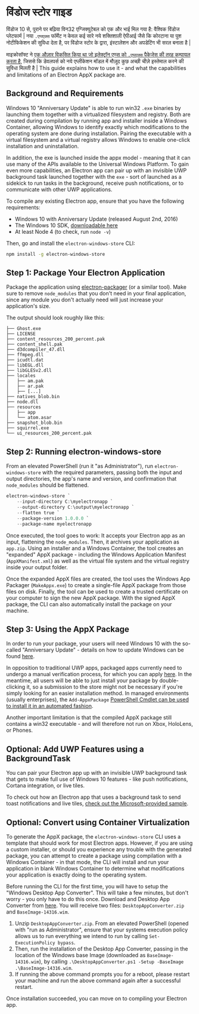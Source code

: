 # विंडोज स्टोर गाइड

विंडोज 10 से, पुराने पर बढ़िया विन32 एग्जिक्युटेबल को एक और भाई मिल गया है: वैश्विक विंडोज प्लेटफार्म | नया `.एप्पएक्स` फॉर्मेट न केवल कई सारे नये शक्तिशाली ऐपीआई जैसे कि कोरटाना या पुश नोटीफिकेशन की सुविधा देता है, पर विंडोज स्टोर के द्वारा, इंस्टालेशन और अपडेटिंग भी सरल बनाता है |

माइक्रोसॉफ्ट ने [एक औज़ार विकसित किया था जो इलेक्ट्रॉन एप्प्स को `.एप्पएक्स` पैकेजेस की तरह कम्पायल करता है](https://github.com/catalystcode/electron-windows-store), जिससे कि डेवलपर्स को नये एप्लीकेशन मॉडल में मौज़ूद कुछ अच्छी चीज़े इस्तेमाल करने की सुविधा मिलती है | This guide explains how to use it - and what the capabilities and limitations of an Electron AppX package are.

## Background and Requirements

Windows 10 "Anniversary Update" is able to run win32 `.exe` binaries by launching them together with a virtualized filesystem and registry. Both are created during compilation by running app and installer inside a Windows Container, allowing Windows to identify exactly which modifications to the operating system are done during installation. Pairing the executable with a virtual filesystem and a virtual registry allows Windows to enable one-click installation and uninstallation.

In addition, the exe is launched inside the appx model - meaning that it can use many of the APIs available to the Universal Windows Platform. To gain even more capabilities, an Electron app can pair up with an invisible UWP background task launched together with the `exe` - sort of launched as a sidekick to run tasks in the background, receive push notifications, or to communicate with other UWP applications.

To compile any existing Electron app, ensure that you have the following requirements:

* Windows 10 with Anniversary Update (released August 2nd, 2016)
* The Windows 10 SDK, [downloadable here](https://developer.microsoft.com/en-us/windows/downloads/windows-10-sdk)
* At least Node 4 (to check, run `node -v`)

Then, go and install the `electron-windows-store` CLI:

```sh
npm install -g electron-windows-store
```

## Step 1: Package Your Electron Application

Package the application using [electron-packager](https://github.com/electron-userland/electron-packager) (or a similar tool). Make sure to remove `node_modules` that you don't need in your final application, since any module you don't actually need will just increase your application's size.

The output should look roughly like this:

```text
├── Ghost.exe
├── LICENSE
├── content_resources_200_percent.pak
├── content_shell.pak
├── d3dcompiler_47.dll
├── ffmpeg.dll
├── icudtl.dat
├── libEGL.dll
├── libGLESv2.dll
├── locales
│   ├── am.pak
│   ├── ar.pak
│   ├── [...]
├── natives_blob.bin
├── node.dll
├── resources
│   ├── app
│   └── atom.asar
├── snapshot_blob.bin
├── squirrel.exe
└── ui_resources_200_percent.pak
```

## Step 2: Running electron-windows-store

From an elevated PowerShell (run it "as Administrator"), run `electron-windows-store` with the required parameters, passing both the input and output directories, the app's name and version, and confirmation that `node_modules` should be flattened.

```powershell
electron-windows-store `
    --input-directory C:\myelectronapp `
    --output-directory C:\output\myelectronapp `
    --flatten true `
    --package-version 1.0.0.0 `
    --package-name myelectronapp
```

Once executed, the tool goes to work: It accepts your Electron app as an input, flattening the `node_modules`. Then, it archives your application as `app.zip`. Using an installer and a Windows Container, the tool creates an "expanded" AppX package - including the Windows Application Manifest (`AppXManifest.xml`) as well as the virtual file system and the virtual registry inside your output folder.

Once the expanded AppX files are created, the tool uses the Windows App Packager (`MakeAppx.exe`) to create a single-file AppX package from those files on disk. Finally, the tool can be used to create a trusted certificate on your computer to sign the new AppX package. With the signed AppX package, the CLI can also automatically install the package on your machine.

## Step 3: Using the AppX Package

In order to run your package, your users will need Windows 10 with the so-called "Anniversary Update" - details on how to update Windows can be found [here](https://blogs.windows.com/windowsexperience/2016/08/02/how-to-get-the-windows-10-anniversary-update).

In opposition to traditional UWP apps, packaged apps currently need to undergo a manual verification process, for which you can apply [here](https://developer.microsoft.com/en-us/windows/projects/campaigns/desktop-bridge). In the meantime, all users will be able to just install your package by double-clicking it, so a submission to the store might not be necessary if you're simply looking for an easier installation method. In managed environments (usually enterprises), the `Add-AppxPackage` [PowerShell Cmdlet can be used to install it in an automated fashion](https://technet.microsoft.com/en-us/library/hh856048.aspx).

Another important limitation is that the compiled AppX package still contains a win32 executable - and will therefore not run on Xbox, HoloLens, or Phones.

## Optional: Add UWP Features using a BackgroundTask

You can pair your Electron app up with an invisible UWP background task that gets to make full use of Windows 10 features - like push notifications, Cortana integration, or live tiles.

To check out how an Electron app that uses a background task to send toast notifications and live tiles, [check out the Microsoft-provided sample](https://github.com/felixrieseberg/electron-uwp-background).

## Optional: Convert using Container Virtualization

To generate the AppX package, the `electron-windows-store` CLI uses a template that should work for most Electron apps. However, if you are using a custom installer, or should you experience any trouble with the generated package, you can attempt to create a package using compilation with a Windows Container - in that mode, the CLI will install and run your application in blank Windows Container to determine what modifications your application is exactly doing to the operating system.

Before running the CLI for the first time, you will have to setup the "Windows Desktop App Converter". This will take a few minutes, but don't worry - you only have to do this once. Download and Desktop App Converter from [here](https://www.microsoft.com/en-us/download/details.aspx?id=51691). You will receive two files: `DesktopAppConverter.zip` and `BaseImage-14316.wim`.

1. Unzip `DesktopAppConverter.zip`. From an elevated PowerShell (opened with "run as Administrator", ensure that your systems execution policy allows us to run everything we intend to run by calling `Set-ExecutionPolicy bypass`.
2. Then, run the installation of the Desktop App Converter, passing in the location of the Windows base Image (downloaded as `BaseImage-14316.wim`), by calling `.\DesktopAppConverter.ps1 -Setup -BaseImage .\BaseImage-14316.wim`.
3. If running the above command prompts you for a reboot, please restart your machine and run the above command again after a successful restart.

Once installation succeeded, you can move on to compiling your Electron app.